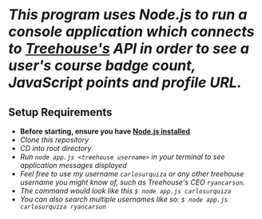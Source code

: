 # _This program uses Node.js to run a console application which connects to [Treehouse's](https://teamtreehouse.com/) API in order to see a user's course badge count, JavaScript points and profile URL._ 

## Setup Requirements

* **Before starting, ensure you have [Node.js installed](https://nodejs.org/en/download/)**
* _Clone this repository_
* _CD into root directory_
* _Run `node app.js <treehouse username>` in your terminal to see application messages displayed_
* _Feel free to use my username `carlosurquiza` or any other treehouse username you might know of, such as Treehouse's CEO `ryancarson`._
* _The command would look like this `$ node app.js carlosurquiza`_
* _You can also search multiple usernames like so: `$ node app.js carlosurquiza ryancarson`_
